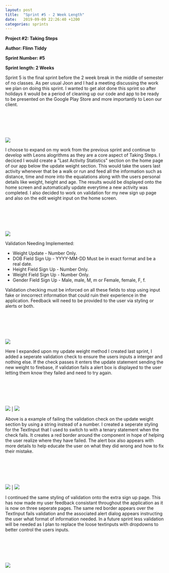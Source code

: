 ```yaml
---
layout: post
title:  "Sprint #5 - 2 Week Length"
date:   2019-09-09 22:26:40 +1200
categories: sprints
---
```


**Project #2: Taking Steps**

**Author: Flinn Tiddy**

**Sprint Number: #5**

**Sprint length: 2 Weeks**

Sprint 5 is the final sprint before the 2 week break in the middle of semester of no classes. As per usual Joon and I had a meeting discussing the work we plan on doing this sprint. I wanted to get alot done this sprint so after holidays it would be a period of cleaning up our code and app to be ready to be presented on the Google Play Store and more importantly to Leon our client.

<br/><br/>
<br/><br/>

![](/assets/startingtickets.jpg)

I choose to expand on my work from the previous sprint and continue to develop with Leons alogrithms as they are a core aspect of Taking Steps. I deciced I would create a "Last Activity Statistics" section on the home page of our app below the update weight section. This would take the users last activity whenever that be a walk or run and feed all the information such as distance, time and more into the equalations along with the users personal details like weight, height and age. The results would be displayed onto the home screen and automatically update everytime a new activity was completed. I also decided to work on validation for my new sign up page and also on the edit weight input on the home screen.

<br/><br/>
<br/><br/>

![](/assets/feature26.jpg)

Validation Needing Implemented: 

* Weight Update - Number Only.
* DOB Field Sign Up - YYYY-MM-DD Must be in exact format and be a real date.
* Height Field Sign Up - Number Only.
* Weight Field Sign Up - Number Only.
* Gender Field Sign Up - Male, male, M, m or Female, female, F, f.

Validation checking must be inforced on all these fields to stop using input fake or inncorrect information that could ruin their experience in the application. Feedback will need to be provided to the user via styling or alerts or both.

<br/><br/>
<br/><br/>

![](/assets/validationaddedtomethod.jpg)

Here I expanded upon my update weight method I created last sprint, I added a seperate validation check to ensure the users inputs a interger and nothing else. If the check passes it enters the update statement sending the new weight to firebase, if validation fails a alert box is displayed to the user letting them know they failed and need to try again.

<br/><br/>
<br/><br/>

![](/assets/weightborder.jpg) | ![](/assets/weightvalidation.jpg)

Above is a example of failing the validation check on the update weight section by using a string instead of a number. I created a seperate styling for the TextInput that I used to switch to with a tenary statement when the check fails. It creates a red border around the component in hope of helping the user realize where they have failed. The alert box also appears with more details to help educate the user on what they did wrong and how to fix their mistake. 

<br/><br/>
<br/><br/>

![](/assets/extraborder.jpg) | ![](/assets/extraalert.jpg)

I continued the same styling of validation onto the extra sign up page. This has now made my user feedback consistant throughout the application as it is now on three seperate pages. The same red border appears over the TextInput fails validation and the associated alert dialog appears instructing the user what format of information needed. In a future sprint less validation will be needed as I plan to replace the loose textinputs with dropdowns to better control the users inputs.

<br/><br/>
<br/><br/>

![](/assets/feature25.jpg)

